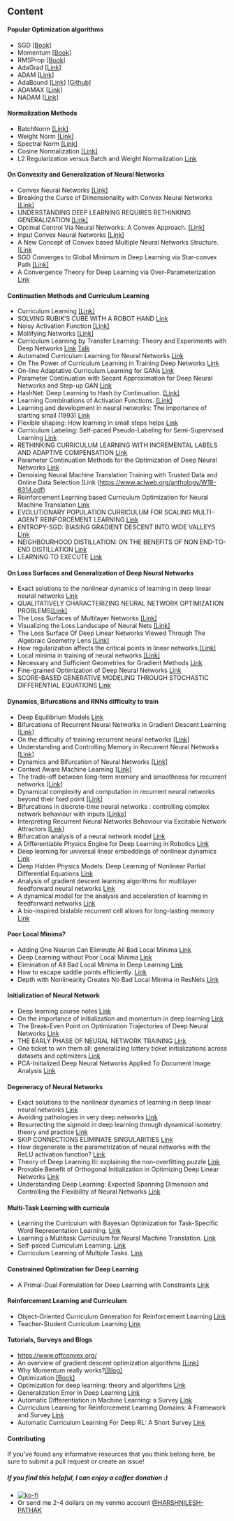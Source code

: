 ## Content

#### Popular Optimization algorithms
- SGD [[Book]](https://www.deeplearningbook.org/contents/optimization.html)
- Momentum [[Book]](https://www.deeplearningbook.org/contents/optimization.html)
- RMSProp [[Book]](https://www.deeplearningbook.org/contents/optimization.html)
- AdaGrad [[Link]](http://www.jmlr.org/papers/volume12/duchi11a/duchi11a.pdf)
- ADAM [[Link]](https://arxiv.org/abs/1412.6980)
- AdaBound [[Link]](https://arxiv.org/abs/1902.09843) [[Github]](https://github.com/Luolc/AdaBound)
- ADAMAX [[Link]](https://arxiv.org/abs/1412.6980)
- NADAM [[Link]](https://openreview.net/pdf?id=OM0jvwB8jIp57ZJjtNEZ)

#### Normalization Methods
- BatchNorm [[Link]](https://arxiv.org/abs/1502.03167)
- Weight Norm [[Link]](http://papers.nips.cc/paper/6113-weight-normalization-a-simple-reparameterization-to-accelerate-training-of-deep-neural-networks)
- Spectral Norm [[Link]](https://arxiv.org/abs/1802.05957)
- Cosine Normalization [[Link]](https://arxiv.org/pdf/1702.05870.pdf)
- L2 Regularization versus Batch and Weight Normalization [Link](https://arxiv.org/pdf/1706.05350.pdf) 

#### On Convexity and Generalization of Neural Networks
- Convex Neural Networks [[Link]](http://papers.nips.cc/paper/2800-convex-neural-networks.pdf)
- Breaking the Curse of Dimensionality with Convex Neural Networks [[Link]](http://jmlr.org/papers/volume18/14-546/14-546.pdf)
- UNDERSTANDING DEEP LEARNING REQUIRES RETHINKING GENERALIZATION [[Link]](https://arxiv.org/pdf/1611.03530.pdf)
- Optimal Control Via Neural Networks: A Convex Approach. [[Link]](https://openreview.net/forum?id=H1MW72AcK7)
- Input Convex Neural Networks [[Link]](https://arxiv.org/pdf/1609.07152.pdf)
- A New Concept of Convex based Multiple Neural Networks Structure. [[Link](http://www.ifaamas.org/Proceedings/aamas2019/pdfs/p1306.pdf)
- SGD Converges to Global Minimum in Deep Learning via Star-convex Path [[Link]](https://arxiv.org/abs/1901.00451)
- A Convergence Theory for Deep Learning via Over-Parameterization [Link](https://arxiv.org/abs/1811.03962)

#### Continuation Methods and Curriculum Learning 
- Curriculum Learning [[Link]](https://ronan.collobert.com/pub/matos/2009_curriculum_icml.pdf)
- SOLVING RUBIK’S CUBE WITH A ROBOT HAND [Link](https://arxiv.org/pdf/1910.07113.pdf)
- Noisy Activation Function [[Link]](http://proceedings.mlr.press/v48/gulcehre16.pdf)
- Mollifying Networks [[Link]](https://arxiv.org/abs/1608.04980)
- Curriculum Learning by Transfer Learning: Theory and Experiments with Deep Networks [Link](https://arxiv.org/pdf/1802.03796.pdf) [Talk](https://vimeo.com/287808087)
- Automated Curriculum Learning for Neural Networks [Link](http://proceedings.mlr.press/v70/graves17a/graves17a.pdf)
- On The Power of Curriculum Learning in Training Deep Networks [Link](https://arxiv.org/pdf/1904.03626.pdf)
- On-line Adaptative Curriculum Learning for GANs [Link](https://arxiv.org/abs/1808.00020)
- Parameter Continuation with Secant Approximation for Deep Neural Networks and Step-up GAN [Link](https://digitalcommons.wpi.edu/etd-theses/1256/)
- HashNet: Deep Learning to Hash by Continuation. [[Link]](https://arxiv.org/abs/1702.00758)
- Learning Combinations of Activation Functions. [[Link]](https://arxiv.org/pdf/1801.09403.pdf)
- Learning and development in neural networks: The importance of starting small (1993) [Link](http://citeseerx.ist.psu.edu/viewdoc/download?doi=10.1.1.128.4487&rep=rep1&type=pdf)
- Flexible shaping: How learning in small steps helps [Link](https://www.sciencedirect.com/science/article/pii/S0010027708002850)
- Curriculum Labeling: Self-paced Pseudo-Labeling for Semi-Supervised Learning [Link](https://arxiv.org/pdf/2001.06001.pdf)
- RETHINKING CURRICULUM LEARNING WITH INCREMENTAL LABELS AND ADAPTIVE COMPENSATION [Link](https://arxiv.org/pdf/2001.04529.pdf)
- Parameter Continuation Methods for the Optimization of Deep Neural Networks [Link](https://ieeexplore.ieee.org/abstract/document/8999318)
- Denoising Neural Machine Translation Training with Trusted Data and Online Data Selection [Link (https://www.aclweb.org/anthology/W18-6314.pdf)
- Reinforcement Learning based Curriculum Optimization for Neural Machine Translation [Link](https://www.aclweb.org/anthology/N19-1208.pdf)
- EVOLUTIONARY POPULATION CURRICULUM FOR SCALING MULTI-AGENT REINFORCEMENT LEARNING [Link](https://openreview.net/pdf?id=SJxbHkrKDH)
- ENTROPY-SGD: BIASING GRADIENT DESCENT INTO WIDE VALLEYS [Link](https://arxiv.org/pdf/1611.01838.pdf)
- NEIGHBOURHOOD DISTILLATION: ON THE BENEFITS OF NON END-TO-END DISTILLATION [Link](https://arxiv.org/abs/2010.01189)
- LEARNING TO EXECUTE [Link](https://arxiv.org/pdf/1410.4615.pdf)

#### On Loss Surfaces and Generalization of Deep Neural Networks
- Exact solutions to the nonlinear dynamics of learning in deep linear neural networks [Link](https://arxiv.org/abs/1312.6120)
- QUALITATIVELY CHARACTERIZING NEURAL NETWORK OPTIMIZATION PROBLEMS[[Link]](https://arxiv.org/pdf/1412.6544.pdf)
- The Loss Surfaces of Multilayer Networks [[Link]](https://arxiv.org/abs/1412.0233)
- Visualizing the Loss Landscape of Neural Nets [[Link]](https://papers.nips.cc/paper/7875-visualizing-the-loss-landscape-of-neural-nets.pdf)
- The Loss Surface Of Deep Linear Networks Viewed Through The Algebraic Geometry Lens [[Link]](https://arxiv.org/pdf/1810.07716.pdf)
- How regularization affects the critical points in linear
networks.[[Link]](http://papers.nips.cc/paper/6844-how-regularization-affects-the-critical-points-in-linear-networks.pdf)
- Local minima in training of neural networks [[Link]](https://arxiv.org/abs/1611.06310)
- Necessary and Sufficient Geometries for Gradient Methods [Link](http://papers.nips.cc/paper/9325-necessary-and-sufficient-geometries-for-gradient-methods)
- Fine-grained Optimization of Deep Neural Networks [Link](http://papers.nips.cc/paper/8425-fine-grained-optimization-of-deep-neural-networks)
- SCORE-BASED GENERATIVE MODELING THROUGH STOCHASTIC DIFFERENTIAL EQUATIONS [Link](https://openreview.net/pdf?id=PxTIG12RRHS)

#### Dynamics, Bifurcations and  RNNs difficulty to train
- Deep Equilibrium Models [Link](http://papers.nips.cc/paper/8358-deep-equilibrium-models.pdf)
-  Bifurcations of Recurrent Neural Networks in Gradient Descent Learning [[Link]](https://pdfs.semanticscholar.org/b579/27b713a6f9b73c7941f99144165396483478.pdf)
- On the difficulty of training recurrent neural networks [[Link]](http://proceedings.mlr.press/v28/pascanu13.pdf)
- Understanding and Controlling Memory in Recurrent Neural Networks [[Link]](https://arxiv.org/pdf/1902.07275.pdf)
- Dynamics and Bifurcation of Neural Networks [[Link]](https://pdfs.semanticscholar.org/a413/4a36fef5ef55d0ff7dae029d6b8f55140cf7.pdf)
- Context Aware Machine Learning [[Link]](https://arxiv.org/pdf/1901.03415.pdf)
- The trade-off between long-term memory and smoothness for recurrent networks [[Link]](https://arxiv.org/pdf/1906.08482.pdf)
- Dynamical complexity and computation in recurrent neural networks beyond their fxed point [[Link]](https://www.nature.com/articles/s41598-018-21624-2.pdf)
- Bifurcations in discrete-time neural networks : controlling complex network behaviour with inputs [[Links]](https://pub.uni-bielefeld.de/record/2302580)
- Interpreting Recurrent Neural Networks Behaviour via Excitable Network Attractors [[Link]](https://link.springer.com/article/10.1007/s12559-019-09634-2#Sec11)
- Bifurcation analysis of a neural network model [Link](https://link.springer.com/article/10.1007/BF00203668)
- A Differentiable Physics Engine for Deep Learning in Robotics [Link](https://www.frontiersin.org/articles/10.3389/fnbot.2019.00006/full)
- Deep learning for universal linear embeddings
of nonlinear dynamics [Link](https://arxiv.org/pdf/1712.09707.pdf)
- Deep Hidden Physics Models: Deep Learning of Nonlinear Partial Differential Equations [Link](http://www.jmlr.org/papers/volume19/18-046/18-046.pdf)
- Analysis of gradient descent learning algorithms for multilayer feedforward neural networks [Link](https://ieeexplore.ieee.org/abstract/document/203921)
- A dynamical model for the analysis and acceleration of learning in feedforward networks [Link](https://www.sciencedirect.com/science/article/abs/pii/S0893608001000521)
- A bio-inspired bistable recurrent cell allows for long-lasting memory [Link](https://arxiv.org/abs/2006.05252)

#### Poor Local Minima?
- Adding One Neuron Can Eliminate All Bad
Local Minima [Link](https://papers.nips.cc/paper/7688-adding-one-neuron-can-eliminate-all-bad-local-minima.pdf)
- Deep Learning without Poor Local Minima [Link](https://papers.nips.cc/paper/6112-deep-learning-without-poor-local-minima.pdf)
- Elimination of All Bad Local Minima in Deep Learning [Link](https://arxiv.org/pdf/1901.00279.pdf)
- How to escape saddle points efficiently. [Link](https://arxiv.org/pdf/1703.00887.pdf)
- Depth with Nonlinearity Creates No Bad Local Minima in ResNets [Link](https://arxiv.org/abs/1810.09038)

#### Initialization of Neural Network
- Deep learning course notes [Link](https://www.deeplearning.ai/ai-notes/initialization/)
- On the importance of initialization and momentum in deep learning [Link](http://proceedings.mlr.press/v28/sutskever13.html)
- The Break-Even Point on Optimization Trajectories of Deep Neural Networks [Link](https://arxiv.org/abs/2002.09572)
- THE EARLY PHASE OF NEURAL NETWORK TRAINING [Link](https://research.fb.com/wp-content/uploads/2020/02/The-Early-Phase-of-Neural-Network-Training.pdf?)
- One ticket to win them all: generalizing lottery ticket initializations across datasets and optimizers [Link](http://papers.nips.cc/paper/8739-one-ticket-to-win-them-all-generalizing-lottery-ticket-initializations-across-datasets-and-optimizers.pdf)
- PCA-Initialized Deep Neural Networks Applied To Document Image Analysis [Link](https://arxiv.org/abs/1702.00177)

#### Degeneracy of Neural Networks
- Exact solutions to the nonlinear dynamics of learning in deep linear neural networks [Link](https://arxiv.org/pdf/1312.6120.pdf)
- Avoiding pathologies in very deep networks [Link](https://arxiv.org/abs/1402.5836)
- Resurrecting the sigmoid in deep learning through dynamical isometry: theory and practice [Link](https://arxiv.org/abs/1711.04735)
- SKIP CONNECTIONS ELIMINATE SINGULARITIES [Link](https://openreview.net/pdf?id=HkwBEMWCZ)
- How degenerate is the parametrization of neural networks with the ReLU activation function? [Link](https://arxiv.org/pdf/1905.09803.pdf)
- Theory of Deep Learning III: explaining the non-overfitting puzzle [Link](https://cbmm.mit.edu/sites/default/files/publications/CBMM-Memo-073v2_0.pdf)
- Provable Benefit of Orthogonal Initialization in Optimizing Deep Linear Networks [Link](https://openreview.net/forum?id=rkgqN1SYvr)
- Understanding Deep Learning: Expected Spanning Dimension and Controlling the Flexibility of Neural Networks [Link](https://www.frontiersin.org/articles/10.3389/fams.2020.572539/full)

#### Multi-Task Learning with curricula
- Learning the Curriculum with Bayesian Optimization for Task-Specific Word Representation Learning. [Link](https://www.aclweb.org/anthology/P16-1013.pdf)
- Learning a Multitask Curriculum for Neural Machine Translation. [Link](https://arxiv.org/pdf/1908.10940.pdf)
- Self-paced Curriculum Learning. [Link](http://www.cs.cmu.edu/~lujiang/camera_ready_papers/AAAI_SPCL_2015.pdf)
- Curriculum Learning of Multiple Tasks. [Link](http://openaccess.thecvf.com/content_cvpr_2015/papers/Pentina_Curriculum_Learning_of_2015_CVPR_paper.pdf)

#### Constrained Optimization for Deep Learning
- A Primal-Dual Formulation for Deep Learning with Constraints [Link](https://papers.nips.cc/paper/9385-a-primal-dual-formulation-for-deep-learning-with-constraints.pdf)

#### Reinforcement Learning and Curriculum
- Object-Oriented Curriculum Generation for Reinforcement Learning [Link](http://ifaamas.org/Proceedings/aamas2018/pdfs/p1026.pdf)
- Teacher-Student Curriculum Learning [Link](https://arxiv.org/abs/1707.00183)



#### Tutorials, Surveys and Blogs
- https://www.offconvex.org/ 
- An overview of gradient descent optimization algorithms [[Link]](https://arxiv.org/pdf/1609.04747.pdf)
- Why Momentum really works?[[Blog]](https://distill.pub/2017/momentum/)
- Optimization [[Book]](https://www.deeplearningbook.org/contents/optimization.html)
- Optimization for deep learning: theory and algorithms [Link](https://arxiv.org/pdf/1912.08957.pdf)
- Generalization Error in Deep Learning [Link](https://arxiv.org/pdf/1808.01174.pdf)
- Automatic Differentiation in Machine Learning: a Survey [Link](https://arxiv.org/pdf/1502.05767.pdf)
- Curriculum Learning for Reinforcement Learning Domains: A Framework and Survey [Link](https://arxiv.org/pdf/2003.04960.pdf)
- Automatic Curriculum Learning For Deep RL: A Short Survey [Link](https://arxiv.org/abs/2003.04664)

#### Contributing
If you've found any informative resources that you think belong here, be sure to submit a pull request or create an issue! 

##### If you find this helpful, I can enjoy a coffee donation :) 

- [![ko-fi](https://www.ko-fi.com/img/githubbutton_sm.svg)](https://ko-fi.com/F1F02R7JR)
- Or send me 2-4 dollars on my venmo account [@HARSHNILESH-PATHAK](https://venmo.com/HARSHNILESH-PATHAK)
